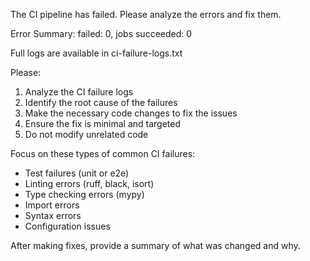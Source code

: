 The CI pipeline has failed. Please analyze the errors and fix them.

Error Summary:
failed: 0, jobs succeeded: 0

Full logs are available in ci-failure-logs.txt

Please:
1. Analyze the CI failure logs
2. Identify the root cause of the failures
3. Make the necessary code changes to fix the issues
4. Ensure the fix is minimal and targeted
5. Do not modify unrelated code

Focus on these types of common CI failures:
- Test failures (unit or e2e)
- Linting errors (ruff, black, isort)
- Type checking errors (mypy)
- Import errors
- Syntax errors
- Configuration issues

After making fixes, provide a summary of what was changed and why.

